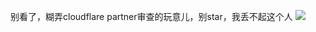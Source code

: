 别看了，糊弄cloudflare partner审查的玩意儿，别star，我丢不起这个人 ![](https://s3.mashiro.top/mstdn/custom_emojis/images/000/005/210/original/ac_classic01.png)
